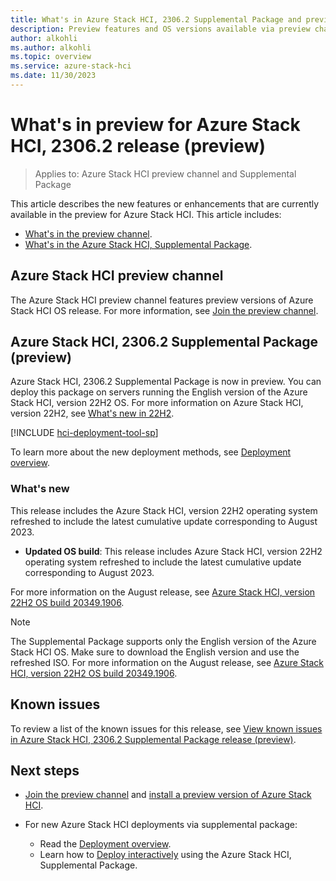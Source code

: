 ```yaml
---
title: What's in Azure Stack HCI, 2306.2 Supplemental Package and preview channel (preview)
description: Preview features and OS versions available via preview channel and 2306.2 supplemental package features.
author: alkohli
ms.author: alkohli
ms.topic: overview
ms.service: azure-stack-hci
ms.date: 11/30/2023
---
```


# What's in preview for Azure Stack HCI, 2306.2 release (preview)

> Applies to: Azure Stack HCI preview channel and Supplemental Package

This article describes the new features or enhancements that are currently available in the preview for Azure Stack HCI. This article includes:

- [What's in the preview channel](#azure-stack-hci-preview-channel).
- [What's in the Azure Stack HCI, Supplemental Package](#azure-stack-hci-23062-supplemental-package-preview).

## Azure Stack HCI preview channel

The Azure Stack HCI preview channel features preview versions of Azure Stack HCI OS release. For more information, see [Join the preview channel](./preview-channel.md).

## Azure Stack HCI, 2306.2 Supplemental Package (preview)

Azure Stack HCI, 2306.2 Supplemental Package is now in preview. You can deploy this package on servers running the English version of the Azure Stack HCI, version 22H2 OS. For more information on Azure Stack HCI, version 22H2, see [What's new in 22H2](../whats-new-in-hci-22h2.md).

[!INCLUDE [hci-deployment-tool-sp](../../includes/hci-deployment-tool-sp-2306.md)]


To learn more about the new deployment methods, see [Deployment overview](../deploy/deployment-tool-introduction.md).

### What's new

This release includes the Azure Stack HCI, version 22H2 operating system refreshed to include the latest cumulative update corresponding to August 2023.

- **Updated OS build**: This release includes Azure Stack HCI, version 22H2 operating system refreshed to include the latest cumulative update corresponding to August 2023.

For more information on the August release, see [Azure Stack HCI, version 22H2 OS build 20349.1906](../release-information.md#azure-stack-hci-version-22h2-os-build-20349).

> [!NOTE]
> The Supplemental Package supports only the English version of the Azure Stack HCI OS. Make sure to download the English version and use the refreshed ISO. For more information on the August release, see [Azure Stack HCI, version 22H2 OS build 20349.1906](../release-information.md#azure-stack-hci-version-22h2-os-build-20349).

## Known issues

To review a list of the known issues for this release, see [View known issues in Azure Stack HCI, 2306.2 Supplemental Package release (preview)](../hci-known-issues-2306-2.md).

## Next steps

- [Join the preview channel](./preview-channel.md) and [install a preview version of Azure Stack HCI](./install-preview-version.md).

- For new Azure Stack HCI deployments via supplemental package:
    - Read the [Deployment overview](../deploy/deployment-tool-introduction.md).
    - Learn how to [Deploy interactively](../deploy/deployment-tool-new-file.md) using the Azure Stack HCI, Supplemental Package.